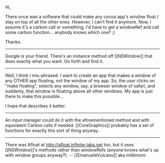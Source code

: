 Hi,

There once was a software that could make any cocoa app's window float / stay on top of all the other ones. However, I can't find it anymore.
Now, I assume it's a carbon call or something, I'd have to get a windowRef and call some carbon function... anybody knows which one? ;)

Thanks.

----

Google is your friend. There's an instance method off [[NSWindow]] that does exactly what you want. Go forth and find it.

----

Well, I think I mis-phrased. I want to create an app that makes a window of any OTHER app floating, not the window of my app. So, the user clicks on "make floating", selects any window, say, a browser window of safari, and suddenly, that window is floating above all other windows. My app is just there to make this possible...

I hope that describes it better.

----

An input manager could do it with the aforementioned method and with equivalent Carbon calls if needed. [[CoreGraphics]] probably has a set of functions for exactly this sort of thing anyway.

----

There was Afloat at http://afloat.infinite-labs.net too, but it uses [[NSWindow]]'s methods rather than windowRefs (anyone knows what's up with window groups anyway?). -- [[EmanueleVulcano]] aka millenomi